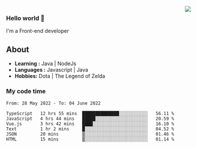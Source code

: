 <img align='right' src="https://github-readme-stats.vercel.app/api?username=jumodada&show_icons=true&theme=vue">

### Hello world 👋

I'm a Front-end developer 
    
## About
-  **Learning :** Java | NodeJs
-  **Languages :** Javascript | Java
-  **Hobbies:** Dota | The Legend of Zelda

### My code time

<!--START_SECTION:waka-->

```text
From: 28 May 2022 - To: 04 June 2022

TypeScript   12 hrs 55 mins  ██████████████░░░░░░░░░░░   56.11 %
JavaScript   4 hrs 44 mins   █████░░░░░░░░░░░░░░░░░░░░   20.59 %
Vue.js       3 hrs 42 mins   ████░░░░░░░░░░░░░░░░░░░░░   16.10 %
Text         1 hr 2 mins     █░░░░░░░░░░░░░░░░░░░░░░░░   04.52 %
JSON         20 mins         ▒░░░░░░░░░░░░░░░░░░░░░░░░   01.46 %
HTML         15 mins         ▒░░░░░░░░░░░░░░░░░░░░░░░░   01.14 %
```

<!--END_SECTION:waka-->
